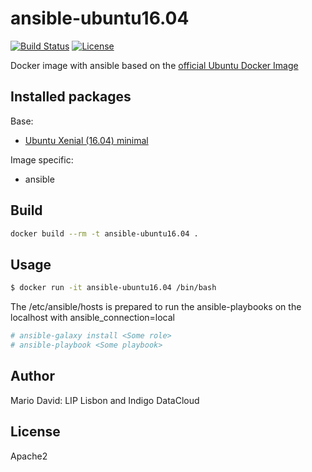 # ansible-ubuntu16.04

[![Build Status](https://travis-ci.org/LIP-Computing/docker-ansible.svg?branch=master)](https://travis-ci.org/LIP-Computing/docker-ansible)
[![License](http://img.shields.io/:license-apache-blue.svg?style=flat-square)](http://www.apache.org/licenses/LICENSE-2.0.html)


Docker image with ansible based on the [official Ubuntu Docker Image](https://registry.hub.docker.com/_/ubuntu/)

## Installed packages

Base:

- [Ubuntu Xenial (16.04) minimal](http://packages.ubuntu.com/xenial/ubuntu-minimal)

Image specific:
- ansible

## Build

```bash
docker build --rm -t ansible-ubuntu16.04 .
```

## Usage

```bash
$ docker run -it ansible-ubuntu16.04 /bin/bash
```

The /etc/ansible/hosts is prepared to run the ansible-playbooks on the localhost
with ansible_connection=local

```bash
# ansible-galaxy install <Some role>
# ansible-playbook <Some playbook>
```

## Author

Mario David: LIP Lisbon and Indigo DataCloud

## License

Apache2

